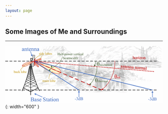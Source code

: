```yaml
---
layout: page
---
```

<h2><b>Some Images of Me and Surroundings</b></h2>


-------------------------------------------------------------------------------------------------------------------  


![Radiation Pattern of Towers](/images/tilt-estimation/tilt-estimation-tower-pattern.png){: width="600" }




